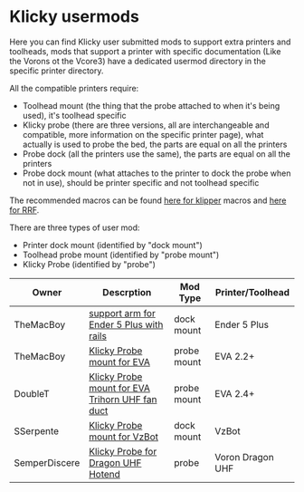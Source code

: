 # Klicky usermods

Here you can find Klicky user submitted mods to support extra printers and toolheads, mods that support a printer with specific documentation (Like the Vorons ot the Vcore3) have a dedicated usermod directory in the specific printer directory.

All the compatible printers require:

* Toolhead mount (the thing that the probe attached to when it's being used), it's toolhead specific
* Klicky probe (there are three versions, all are interchangeable and compatible, more information on the specific printer page), what actually is used to probe the bed, the parts are equal on all the printers
* Probe dock (all the printers use the same), the parts are equal on all the printers
* Probe dock mount (what attaches to the printer to dock the probe when not in use), should be printer specific and not toolhead specific

The recommended macros can be found [here for klipper](..//Klipper_macros) macros and [here for RRF](../RRF_macros).

There are three types of user mod:

* Printer dock mount (identified by "dock mount")
* Toolhead probe mount (identified by "probe mount")
* Klicky Probe (identified by "probe")

| Owner     | Descrption                                                   | Mod Type    | Printer/Toolhead |
| --------- | ------------------------------------------------------------ | ----------- | ---------------- |
| TheMacBoy | [support arm for Ender 5 Plus with rails](./TheMacBoy)       | dock mount  | Ender 5 Plus     |
| TheMacBoy | [Klicky Probe mount for EVA](./TheMacBoy)                    | probe mount | EVA 2.2+         |
| DoubleT   | [Klicky Probe mount for EVA Trihorn UHF fan duct](./DoubleT) | probe mount | EVA 2.4+         |
| SSerpente | [Klicky Probe mount for VzBot](./SSerpente)                  | dock mount  | VzBot            |
| SemperDiscere   | [Klicky Probe for Dragon UHF Hotend](./SemperDiscere) | probe | Voron Dragon UHF         |

